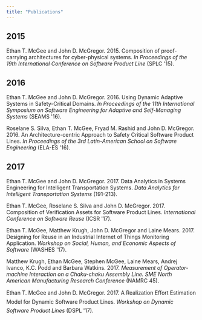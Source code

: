 ```yaml
---
title: "Publications"
---
```


## 2015

Ethan T. McGee and John D. McGregor. 2015. Composition of proof-carrying architectures for cyber-physical systems. _In Proceedings of the 19th International Conference on Software Product Line_ (SPLC '15).

## 2016

Ethan T. McGee and John D. McGregor. 2016. Using Dynamic Adaptive Systems in Safety-Critical Domains. _In Proceedings of the 11th International Symposium on Software Engineering for Adaptive and Self-Managing Systems_ (SEAMS '16).

Roselane S. Silva, Ethan T. McGee, Fryad M. Rashid and John D. McGregor. 2016. An Architecture-centric Approach to Safety Critical Software Product Lines. _In Proceedings of the 3rd Latin-American School on Software Engineering_ (ELA-ES '16).

## 2017

Ethan T. McGee and John D. McGregor. 2017. Data Analytics in Systems Engineering for Intelligent Transportation Systems. _Data Analytics for Intelligent Transportation Systems_ (191-213).

Ethan T. McGee, Roselane S. Silva and John D. McGregor. 2017. Composition of Verification Assets for Software Product Lines. _International Conference on Software Reuse_ (ICSR '17).

Ethan T. McGee, Matthew Krugh, John D. McGregor and Laine Mears. 2017. Designing for Reuse in an Industrial Internet of Things Monitoring Application. _Workshop on Social, Human, and Economic Aspects of Software_ (WASHES '17).

Matthew Krugh, Ethan McGee, Stephen McGee, Laine Mears, Andrej Ivanco, K.C. Podd and Barbara Watkins. 2017. _Measurement of Operator-machine Interaction on a Chaku-chaku Assembly Line. SME North American Manufacturing Research Conference_ (NAMRC 45).

Ethan T. McGee and John D. McGregor. 2017. A Realization Effort Estimation Model for Dynamic Software Product Lines. _Workshop on Dynamic Software Product Lines_ (DSPL '17).